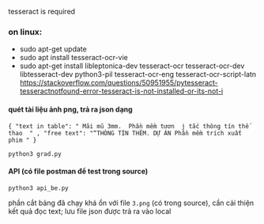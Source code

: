 tesseract is required  
### on linux:  
- sudo apt-get update  
- sudo apt install tesseract-ocr-vie  
- sudo apt-get install libleptonica-dev tesseract-ocr tesseract-ocr-dev libtesseract-dev python3-pil tesseract-ocr-eng tesseract-ocr-script-latn  
https://stackoverflow.com/questions/50951955/pytesseract-tesseractnotfound-error-tesseract-is-not-installed-or-its-not-i

#### quét tài liệu ảnh png, trả ra json dạng  
`{
"text in table": " Mãi mũ 3mm.  Phần mềm tươn  j tắc thông tín thế thao  " ,
"free text": "“THÒNG TÍN THÊM. DỰ ÁN Phần mềm trích xuất phim "
} `  

    python3 grad.py   


#### API (có file postman để test trong source)  
    python3 api_be.py 


phần cắt bảng đã chạy khá ổn với file `3.png` (có trong source), cần cải thiện kết quả đọc text; lưu file json được trả ra vào local
